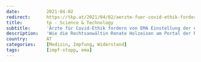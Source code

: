 ```yaml
---
date:          2021-04-02
redirect:      https://tkp.at/2021/04/02/aerzte-fuer-covid-ethik-fordern-von-ema-einstellung-der-experimentellen-impfungen/
title:         tp - Science & Technology
subtitle:      'Ärzte für Covid-Ethik fordern von EMA Einstellung der experimentellen Impfungen'
description:   'Wie die Rechtsanwältin Renate Holzeisen am Portal der Rechtsanwälte für Grundrechte berichtet, haben Ärzte und Wissenschaftler aus 25 Staaten der Generaldirektorin der Europäischen Arzneimittelagentur, Emer Cooke, ein Schreiben zugestellt, mit dem sie einer Stellungnahme der EMA vom 23.03.2021 widersprechen. Damit widerlegen sie die Behauptungen der EMA die weitere Anwendung der experimentellen auf Gentechnik basierten sog. …'
country:       AT
categories:    [Medizin, Impfung, Widerstand]
tags:          [impf-stopp, ema]
---
```

